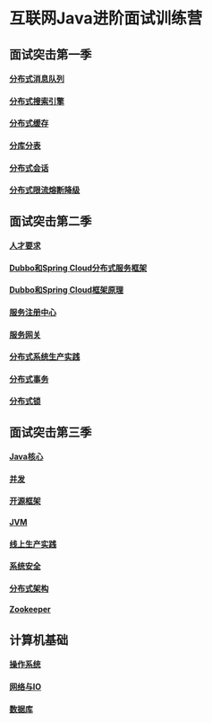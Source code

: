 # 互联网Java进阶面试训练营

## 面试突击第一季

#### [分布式消息队列](./docs/high-concurrency/mq-interview.md)

#### [分布式搜索引擎](./docs/high-concurrency/es-introduction.md)

#### [分布式缓存](./docs/high-concurrency/why-cache.md)

#### [分库分表](./docs/high-concurrency/database-shard.md)

#### [分布式会话](./docs/distributed-system/distributed-session.md)

#### [分布式限流熔断降级](./docs/high-availability/hystrix-introduction.md)



## 面试突击第二季

#### [人才要求](./docs/distributed-system/distributed-design.md)

#### [Dubbo和Spring Cloud分布式服务框架](./docs/distributed-system/core-architecture-principle%20.md)

#### [Dubbo和Spring Cloud框架原理](./docs/distributed-system/dubbo-framework-principle.md)

#### [服务注册中心](./docs/distributed-system/registration-center-guide.md)

#### [服务网关](./docs/distributed-system/gateway-model-selection.md)

#### [分布式系统生产实践](./docs/distributed-system/system-framework.md)

#### [分布式事务](./docs/distributed-system/deal-line.md)

#### [分布式锁](./docs/distributed-system/distributed-lock.md)



## 面试突击第三季

#### [Java核心](./docs/java-collection.md)

#### [并发](./docs/java-concurrent.md)

#### [开源框架](./docs/open-source-framework.md)

#### [JVM](./docs/jvm-core.md)

#### [线上生产实践](./docs/production-core.md)

#### [系统安全](./docs/system-security.md)

#### [分布式架构](./docs/distributed-system-advance.md)

#### [Zookeeper](./docs/zookeeper-core.md)



## 计算机基础

#### [操作系统](./docs/os.md)


#### [网络与IO](./docs/network-core.md)


#### [数据库](./docs/database-core.md)